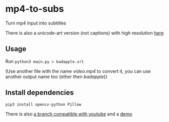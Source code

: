 # mp4-to-subs

Turn mp4 input into subtitles

There is also a unicode-art version (not captions) with high resolution [here](https://github.com/donno2048/mp4-to-unicode)


## Usage

Run `python3 main.py > badapple.srt`

(Use another file with the name _video.mp4_ to convert it, you can use another output name too (other then _badapple_))

## Install dependencies

`pip3 install opencv-python Pillow`

There is also [a branch compatible with youtube](https://github.com/donno2048/mp4-to-subs/tree/youtube) and a [demo](https://www.youtube.com/watch?v=o9eNY1_9mis)
